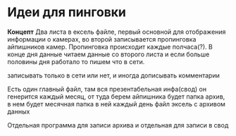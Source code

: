 # Идеи для пинговки
**Концепт**
Два листа в ексель файле, первый основной для отображения информации о камерах, во второй записывается пропинговка айпишников камер. Пропинговка происходит каждые полчаса(?). В конце дня данные читаем данные со второго листа и если больше половины дня работало то пишем что в сети.

записывать только в сети или нет, и иногда дописывать комментарии


Есть один главный файл, там вся презентабельная инфа(свод) он генерится каждый месяц, от туда берем айпишника
будет папка архив, в нем будет месячная папка в ней каждый день файл эксель с архивом данных

Отдельная программа для записи архива и отдельная для записи в свод
